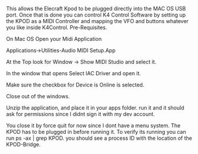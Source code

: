 This allows the Elecraft Kpod to be plugged directly into the MAC OS USB port.  Once that is done you can control K4 Control Software by setting up the KPOD as a MIDI Controller and mapping the VFO and buttons whatever you like inside K4Control.
Pre-Requisites.

On Mac OS Open your Midi Application

Applications->Utilities-Audio MIDI Setup.App

At the Top look for Window -> Show MIDI Studio and select it.

In the window that opens Select IAC Driver and open it.

Make sure the checkbox for Device is Online is selected.

Close out of the windows.


Unzip the application, and place it in your apps folder.  run it and it should ask for permissions since I didnt sign it with my dev account.  

You close it by force quit for now since I dont have a menu system.  The KPOD has to be plugged in before running it.  To verify its running you can run ps -ax | grep KPOD.  you should see a process ID with the location of the KPOD-Bridge.

